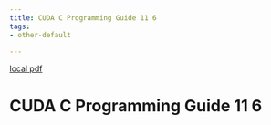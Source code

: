 ```yaml
---
title: CUDA C Programming Guide 11 6
tags:
- other-default

---
```


[local pdf](../../../pdfs/CUDA_C_Programming_Guide_11_6.pdf)

# CUDA C Programming Guide 11 6
